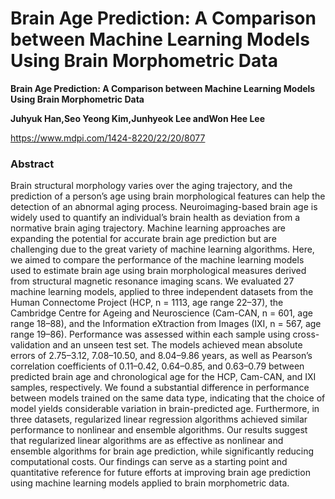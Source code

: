 # Brain Age Prediction: A Comparison between Machine Learning Models Using Brain Morphometric Data


**Brain Age Prediction: A Comparison between Machine Learning Models Using Brain Morphometric Data**

**Juhyuk Han,Seo Yeong Kim,Junhyeok Lee andWon Hee Lee**


https://www.mdpi.com/1424-8220/22/20/8077


### Abstract
Brain structural morphology varies over the aging trajectory, and the prediction of a person’s age using brain morphological features can help the detection of an abnormal aging process. Neuroimaging-based brain age is widely used to quantify an individual’s brain health as deviation from a normative brain aging trajectory. Machine learning approaches are expanding the potential for accurate brain age prediction but are challenging due to the great variety of machine learning algorithms. Here, we aimed to compare the performance of the machine learning models used to estimate brain age using brain morphological measures derived from structural magnetic resonance imaging scans. We evaluated 27 machine learning models, applied to three independent datasets from the Human Connectome Project (HCP, n = 1113, age range 22–37), the Cambridge Centre for Ageing and Neuroscience (Cam-CAN, n = 601, age range 18–88), and the Information eXtraction from Images (IXI, n = 567, age range 19–86). Performance was assessed within each sample using cross-validation and an unseen test set. The models achieved mean absolute errors of 2.75–3.12, 7.08–10.50, and 8.04–9.86 years, as well as Pearson’s correlation coefficients of 0.11–0.42, 0.64–0.85, and 0.63–0.79 between predicted brain age and chronological age for the HCP, Cam-CAN, and IXI samples, respectively. We found a substantial difference in performance between models trained on the same data type, indicating that the choice of model yields considerable variation in brain-predicted age. Furthermore, in three datasets, regularized linear regression algorithms achieved similar performance to nonlinear and ensemble algorithms. Our results suggest that regularized linear algorithms are as effective as nonlinear and ensemble algorithms for brain age prediction, while significantly reducing computational costs. Our findings can serve as a starting point and quantitative reference for future efforts at improving brain age prediction using machine learning models applied to brain morphometric data.



